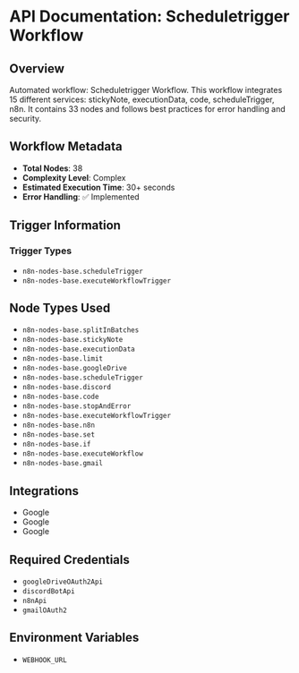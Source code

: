 # API Documentation: Scheduletrigger Workflow

## Overview
Automated workflow: Scheduletrigger Workflow. This workflow integrates 15 different services: stickyNote, executionData, code, scheduleTrigger, n8n. It contains 33 nodes and follows best practices for error handling and security.

## Workflow Metadata
- **Total Nodes**: 38
- **Complexity Level**: Complex
- **Estimated Execution Time**: 30+ seconds
- **Error Handling**: ✅ Implemented

## Trigger Information
### Trigger Types
- `n8n-nodes-base.scheduleTrigger`
- `n8n-nodes-base.executeWorkflowTrigger`

## Node Types Used
- `n8n-nodes-base.splitInBatches`
- `n8n-nodes-base.stickyNote`
- `n8n-nodes-base.executionData`
- `n8n-nodes-base.limit`
- `n8n-nodes-base.googleDrive`
- `n8n-nodes-base.scheduleTrigger`
- `n8n-nodes-base.discord`
- `n8n-nodes-base.code`
- `n8n-nodes-base.stopAndError`
- `n8n-nodes-base.executeWorkflowTrigger`
- `n8n-nodes-base.n8n`
- `n8n-nodes-base.set`
- `n8n-nodes-base.if`
- `n8n-nodes-base.executeWorkflow`
- `n8n-nodes-base.gmail`

## Integrations
- Google
- Google
- Google

## Required Credentials
- `googleDriveOAuth2Api`
- `discordBotApi`
- `n8nApi`
- `gmailOAuth2`

## Environment Variables
- `WEBHOOK_URL`
